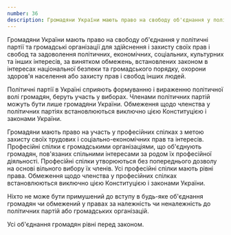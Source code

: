 ```yaml
---
number: 36
description: Громадяни України мають право на свободу об'єднання у політичні партії та громадські організації для здійснення і захисту своїх прав і свобод та задоволення політичних, економічних, соціальних, культурних та інших інтересів, за винятком обмежень, встановлених законом в інтересах національної безпеки та громадського порядку, охорони здоров'я населення або захисту прав і свобод інших людей...
---
```


Громадяни України мають право на свободу об'єднання у політичні партії та громадські організації для здійснення і
захисту своїх прав і свобод та задоволення політичних, економічних, соціальних, культурних та інших інтересів, за
винятком обмежень, встановлених законом в інтересах національної безпеки та громадського порядку, охорони здоров'я
населення або захисту прав і свобод інших людей.

Політичні партії в Україні сприяють формуванню і вираженню політичної волі громадян, беруть участь у виборах. Членами
політичних партій можуть бути лише громадяни України. Обмеження щодо членства у політичних партіях встановлюються
виключно цією Конституцією і законами України.

Громадяни мають право на участь у професійних спілках з метою захисту своїх трудових і соціально-економічних прав та
інтересів. Професійні спілки є громадськими організаціями, що об'єднують громадян, пов'язаних спільними інтересами за
родом їх професійної діяльності. Професійні спілки утворюються без попереднього дозволу на основі вільного вибору їх
членів. Усі професійні спілки мають рівні права. Обмеження щодо членства у професійних спілках встановлюються виключно
цією Конституцією і законами України.

Ніхто не може бути примушений до вступу в будь-яке об'єднання громадян чи обмежений у правах за належність чи
неналежність до політичних партій або громадських організацій.

Усі об'єднання громадян рівні перед законом.
